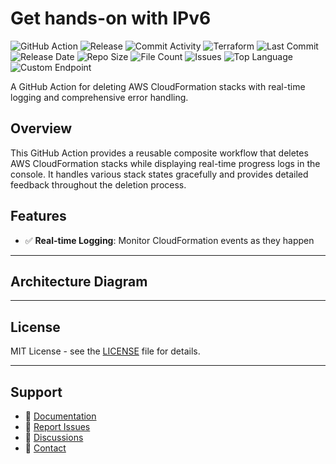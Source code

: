 # Get hands-on with IPv6

![GitHub Action](https://img.shields.io/badge/GitHub-Action-blue?logo=github)&nbsp;![Release](https://github.com/subhamay-bhattacharyya/1604-vpc-tf/actions/workflows/release.yaml/badge.svg)&nbsp;![Commit Activity](https://img.shields.io/github/commit-activity/t/subhamay-bhattacharyya/1604-vpc-tf)&nbsp;![Terraform](https://img.shields.io/badge/AWS-Terraform-orange?logo=amazonaws)&nbsp;![Last Commit](https://img.shields.io/github/last-commit/subhamay-bhattacharyya/1604-vpc-tf)&nbsp;![Release Date](https://img.shields.io/github/release-date/subhamay-bhattacharyya/1604-vpc-tf)&nbsp;![Repo Size](https://img.shields.io/github/repo-size/subhamay-bhattacharyya/1604-vpc-tf)&nbsp;![File Count](https://img.shields.io/github/directory-file-count/subhamay-bhattacharyya/1604-vpc-tf)&nbsp;![Issues](https://img.shields.io/github/issues/subhamay-bhattacharyya/1604-vpc-tf)&nbsp;![Top Language](https://img.shields.io/github/languages/top/subhamay-bhattacharyya/1604-vpc-tf)&nbsp;![Custom Endpoint](https://img.shields.io/endpoint?url=https://gist.githubusercontent.com/bsubhamay/21d505a7a8f1d786a2c8401176ecbeba/raw/1604-vpc-tf.json?)


A GitHub Action for deleting AWS CloudFormation stacks with real-time logging and comprehensive error handling.

## Overview

This GitHub Action provides a reusable composite workflow that deletes AWS CloudFormation stacks while displaying real-time progress logs in the console. It handles various stack states gracefully and provides detailed feedback throughout the deletion process.

## Features

- ✅ **Real-time Logging**: Monitor CloudFormation events as they happen

---

## Architecture Diagram


---

## License

MIT License - see the [LICENSE](LICENSE) file for details.

---

## Support

- 📖 [Documentation](https://github.com/subhamay-bhattacharyya/1604-vpc-tf/wiki)
- 🐛 [Report Issues](https://github.com/subhamay-bhattacharyya/1604-vpc-tf/issues)
- 💬 [Discussions](https://github.com/subhamay-bhattacharyya/1604-vpc-tf/discussions)
- 📧 [Contact](mailto:support@subhamay.aws@gmail.com)